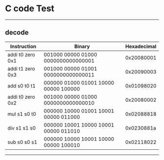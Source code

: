 # C code Test
---
## decode
|Instruction|Binary|Hexadecimal|
|----------------|-----------------------------------|----------|
|addi t0 zero 0x1|001000 00000 01000 0000000000000001|0x20080001|
|addi t1 zero 0x3|001000 00000 01001 0000000000000011|0x20090003|
|add s0 t0 t1|000000 01000 01001 10000 00000 100000|0x01098020|
|addi t0 zero 0x2|001000 00000 01000 0000000000000010|0x20080002|
|mul s1 s0 t0|000000 10000 01001 10001 00000 011000|0x02088818|
|div s1 s1 s0|000000 10001 10000 10001 00000 011010|0x0230881a|
|sub s0 s0 s1|000000 10000 10001 10000 00000 100010|0x02118022|
---